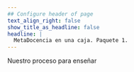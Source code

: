 ```yaml
---
## Configure header of page
text_align_right: false
show_title_as_headline: false
headline: |
  MetaDocencia en una caja. Paquete 1.
---
```


<!-- this is a subheadline -->
Nuestro proceso para enseñar

